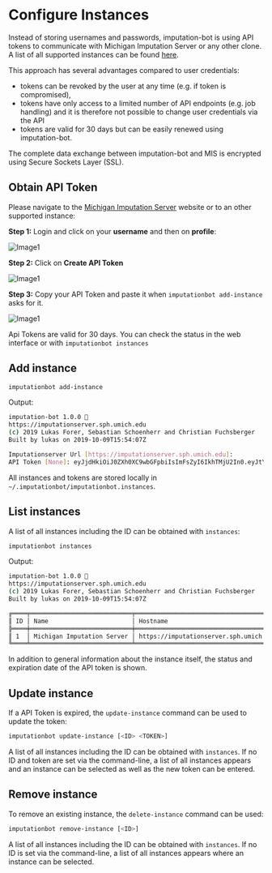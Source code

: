 # Configure Instances

Instead of storing usernames and passwords, imputation-bot is using API tokens to communicate with Michigan Imputation Server or any other clone. A list of all supported instances can be found [here](public-instances.md).

This approach has several advantages compared to user credentials:

- tokens can be revoked by the user at any time (e.g. if token is compromised),
- tokens have only access to a limited number of API endpoints (e.g. job handling) and it is therefore not possible to change user credentials via the API
- tokens are valid for 30 days but can be easily renewed using imputation-bot.

The complete data exchange between imputation-bot and MIS is encrypted using Secure Sockets Layer (SSL).

## Obtain API Token

Please navigate to the [Michigan Imputation Server](https://imputationserver.sph.umich.edu) website or to an other supported instance:

**Step 1:** Login and click on your **username** and then on **profile**:

![Image1](assets/token1.png)

**Step 2:** Click on **Create API Token**

![Image1](assets/token2.png)

**Step 3:** Copy your API Token and paste it when `imputationbot add-instance` asks for it.

![Image1](assets/token3.png)

Api Tokens are valid for 30 days. You can check the status in the web interface or with `imputationbot instances`

## Add instance

```sh
imputationbot add-instance
```

Output:

```sh
imputation-bot 1.0.0 🤖
https://imputationserver.sph.umich.edu
(c) 2019 Lukas Forer, Sebastian Schoenherr and Christian Fuchsberger
Built by lukas on 2019-10-09T15:54:07Z

Imputationserver Url [https://imputationserver.sph.umich.edu]:
API Token [None]: eyJjdHkiOiJ0ZXh0XC9wbGFpbiIsImFsZyI6IkhTMjU2In0.eyJtYWlsIjoibHVrYXMuZm9yZXJAaS1tZWQuYWMuYXQiLCJleHBpcmUiOjE1NzMyMjkwNTY3NTEsIm5hbWUiOiJMdWthcyBGb3JlciIsImFwaSI6dHJ1ZSwidXNlcm5hbWUiOiJsdWtmb3IifQ.qY7iEM6ul-gJ0EuHmEUHRnoS5hZs7kD1HC95NFaxE9w
```

All instances and tokens are stored locally in ` ~/.imputationbot/imputationbot.instances`.

## List instances

A list of all instances including the ID can be obtained with `instances`:

```sh
imputationbot instances
```

Output:

```sh
imputation-bot 1.0.0 🤖
https://imputationserver.sph.umich.edu
(c) 2019 Lukas Forer, Sebastian Schoenherr and Christian Fuchsberger
Built by lukas on 2019-10-09T15:54:07Z

╔════╤════════════════════════════╤════════════════════════════════════════╤══════════╤═════════╤══════════════════════════════╗
║ ID │ Name                       │ Hostname                               │ Username │ Version │ Token expires on             ║
╠════╪════════════════════════════╪════════════════════════════════════════╪══════════╪═════════╪══════════════════════════════╣
║ 1  │ Michigan Imputation Server │ https://imputationserver.sph.umich.edu │ lukfor   │ 1.2.4   │ Fri Dec 27 13:14:48 CET 2019 ║
╚════╧════════════════════════════╧════════════════════════════════════════╧══════════╧═════════╧══════════════════════════════╝
```

In addition to general information about the instance itself, the status and expiration date of the API token is shown.

## Update instance

If a API Token is expired, the `update-instance` command can be used to update the token:

```sh
imputationbot update-instance [<ID> <TOKEN>]
```

A list of all instances including the ID can be obtained with `instances`. If no ID and token are set via the command-line, a list of all instances appears and an instance can be selected as well as the new token can be entered.

## Remove instance

To remove an existing instance, the `delete-instance` command can be used:

```sh
imputationbot remove-instance [<ID>]
```

A list of all instances including the ID can be obtained with `instances`. If no ID is set via the command-line, a list of all instances appears where an instance can be selected.
